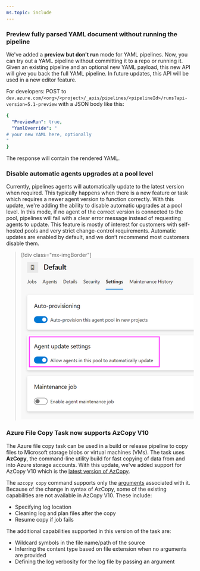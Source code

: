 ```yaml
---
ms.topic: include
---
```


### Preview fully parsed YAML document without running the pipeline

We've added a **preview but don't run** mode for YAML pipelines. Now, you can try out a YAML pipeline without committing it to a repo or running it. Given an existing pipeline and an optional new YAML payload, this new API will give you back the full YAML pipeline. In future updates, this API will be used in a new editor feature. 

For developers: POST to `dev.azure.com/<org>/<project>/_apis/pipelines/<pipelineId>/runs?api-version=5.1-preview` with a JSON body like this:
```yaml
{
  "PreviewRun": true,
  "YamlOverride": "
# your new YAML here, optionally
"
}
```
The response will contain the rendered YAML.

### Disable automatic agents upgrades at a pool level

Currently, pipelines agents will automatically update to the latest version when required. This typically happens when there is a new feature or task which requires a newer agent version to function correctly. With this update, we're adding the ability to disable automatic upgrades at a pool level. In this mode, if no agent of the correct version is connected to the pool, pipelines will fail with a clear error message instead of requesting agents to update. This feature is mostly of interest for customers with self-hosted pools and very strict change-control requirements. Automatic updates are enabled by default, and we don’t recommend most customers disable them.

> [!div class="mx-imgBorder"]
> ![Badge](../../media/165_02.png)

### Azure File Copy Task now supports AzCopy V10

The Azure file copy task can be used in a build or release pipeline to copy files to Microsoft storage blobs or virtual machines (VMs). The task uses **AzCopy**, the command-line utility build for fast copying of data from and into Azure storage accounts. With this update, we've added support for AzCopy V10 which is the [latest version of AzCopy](https://docs.microsoft.com/azure/storage/common/storage-use-azcopy-v10).

The `azcopy copy` command supports only the [arguments](https://docs.microsoft.com/azure/storage/common/storage-ref-azcopy-copy?toc=/azure/storage/blobs/toc.json#options) associated with it. Because of the change in syntax of AzCopy, some of the existing capabilities are not available in AzCopy V10. These include:

  * Specifying log location
  * Cleaning log and plan files after the copy
  * Resume copy if job fails

The additional capabilities supported in this version of the task are:

  * Wildcard symbols in the file name/path of the source
  * Inferring the content type based on file extension when no arguments are provided
  * Defining the log verbosity for the log file by passing an argument
